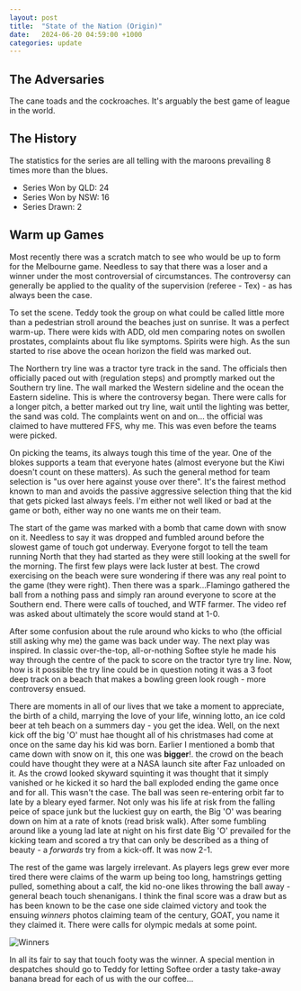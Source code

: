 ```yaml
---
layout: post
title:  "State of the Nation (Origin)"
date:   2024-06-20 04:59:00 +1000
categories: update
---
```


## The Adversaries 

The cane toads and the cockroaches. It's arguably the best game of league in the world. 

## The History

The statistics for the series are all telling with the maroons prevailing 8 times more than the blues. 

- Series Won by QLD: 24
- Series Won by NSW: 16
- Series Drawn: 2

## Warm up Games 

Most recently there was a scratch match to see who would be up to form for the Melbourne game. Needless to say that there was a loser and a winner under the most controversial of circumstances. The controversy can generally be applied to the quality of the supervision (referee - Tex) - as has always been the case. 

To set the scene. Teddy took the group on what could be called little more than a pedestrian stroll around the beaches just on sunrise. It was a perfect warm-up. There were kids with ADD, old men comparing notes on swollen prostates, complaints about flu like symptoms. Spirits were high. As the sun started to rise above the ocean horizon the field was marked out. 

The Northern try line was a tractor tyre track in the sand. The officials then officially paced out with (regulation steps) and promptly marked out the Southern try line. The wall marked the Western sideline and the ocean the Eastern sideline. This is where the controversy began. There were calls for a longer pitch, a better marked out try line, wait until the lighting was better, the sand was cold. The complaints went on and on... the official was claimed to have muttered FFS, why me. This was even before the teams were picked. 

On picking the teams, its always tough this time of the year. One of the blokes supports a team that everyone hates (almost everyone but the Kiwi doesn't count on these matters). As such the general method for team selection is "us over here against youse over there". It's the fairest method known to man and avoids the passive aggressive selection thing that the kid that gets picked last always feels. I'm either not well liked or bad at the game or both, either way no one wants me on their team.  

The start of the game was marked with a bomb that came down with snow on it. Needless to say it was dropped and fumbled around before the slowest game of touch got underway. Everyone forgot to tell the team running North that they had started as they were still looking at the swell for the morning. The first few plays were lack luster at best. The crowd exercising on the beach were sure wondering if there was any real point to the game (they were right). Then there was a spark...Flamingo gathered the ball from a nothing pass and simply ran around everyone to score at the Southern end. There were calls of touched, and WTF farmer. The video ref was asked about ultimately the score would stand at 1-0. 

After some confusion about the rule around who kicks to who (the official still asking why me) the game was back under way. The next play was inspired. In classic over-the-top, all-or-nothing Softee style he made his way through the centre of the pack to score on the tractor tyre try line. Now, how is it possible the try line could be in question noting it was a 3 foot deep track on a beach that makes a bowling green look rough - more controversy ensued. 

There are moments in all of our lives that we take a moment to appreciate, the birth of a child, marrying the love of your life, winning lotto, an ice cold beer at teh beach on a summers day - you get the idea. Well, on the next kick off the big 'O' must hae thought all of his christmases had come at once on the same day his kid was born. Earlier I mentioned a bomb that came down with snow on it, this one was **bigger**!. the crowd on the beach could have thought they were at a NASA launch site after Faz unloaded on it. As the crowd looked skyward squinting it was thought that it simply vanished or he kicked it so hard the ball exploded ending the game once and for all. This wasn't the case. The ball was seen re-entering orbit far to late by a bleary eyed farmer. Not only was his life at risk from the falling peice of space junk but the luckiest guy on earth, the Big 'O' was bearing down on him at a rate of knots (read brisk walk). After some fumbling around like a young lad late at night on his first date Big 'O' prevailed for the kicking team and scored a try that can only be described as a thing of beauty - a *forwards* try from a kick-off. It was now 2-1. 

The rest of the game was largely irrelevant. As players legs grew ever more tired there were claims of the warm up being too long, hamstrings getting pulled, something about a calf, the kid no-one likes throwing the ball away - general beach touch shenanigans. I think the final score was a draw but as has been known to be the case one side claimed victory and took the ensuing *winners* photos claiming team of the century, GOAT, you name it they claimed it. There were calls for olympic medals at some point. 

![Winners]({{site.baseurl}}/assets/06-24-footy.jpg)

In all its fair to say that touch footy was the winner. A special mention in despatches should go to Teddy for letting Softee order a tasty take-away banana bread for each of us with the our coffee...

